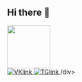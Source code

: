 ## Hi there 👋

<!--
**ADXTV/ADXTV** is a ✨ _special_ ✨ repository because its `README.md` (this file) appears on your GitHub profile.

Here are some ideas to get you started:

- 🔭 I’m currently working on ...
- 🌱 I’m currently learning ...
- 👯 I’m looking to collaborate on ...
- 🤔 I’m looking for help with ...
- 💬 Ask me about ...
- 📫 How to reach me: ...
- 😄 Pronouns: ...
- ⚡ Fun fact: ...
-->
<div id="header" aling="center">
  <img src="https://media0.giphy.com/media/v1.Y2lkPTc5MGI3NjExaWFlNGZ0dG52czBrOGl5djl0aWMwNWc4MXduYjcwbDBkdjJ5cXZ1OCZlcD12MV9pbnRlcm5hbF9naWZfYnlfaWQmY3Q9Zw/oYQ9HRm5Mo7VXeMNVR/giphy.gif" width="100"/>
</div>
<div id="badges">
  <a href="https://vk.com/weedned">
    <img src="https://img.shields.io/badge/ВКОНТАКТЕ-blue?logo=VK&logoColor=white&style=for-the-badge" alt="VKlink">
  </a>
  <a href="t.me/weedned">
    <img href="https://img.shields.io/badge/Telegram-grey?logo=telegram&logoColor=white&style=for-the-badge" alt="TGlink">
  </a>
/div>

